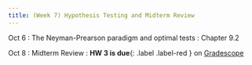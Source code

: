 ```yaml
---
title: (Week 7) Hypothesis Testing and Midterm Review
---
```


Oct 6
: The Neyman-Prearson paradigm and optimal tests
  : Chapter 9.2

Oct 8
: Midterm Review
: **HW 3 is due**{: .label .label-red } on [Gradescope](https://www.gradescope.com/courses/1094791)
